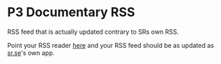 # P3 Documentary RSS

RSS feed that is actually updated contrary to SRs own RSS. 

Point your RSS reader [here](https://raw.githubusercontent.com/namob/p3doku-rss/main/p3dokumentar.rss) and your RSS feed should be as updated as [sr.se](https://sr.se)'s own app.
